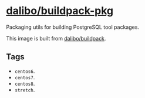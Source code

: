 # [dalibo/buildpack-pkg](https://hub.docker.com/r/dalibo/buildpack-pkg)

Packaging utils for building PostgreSQL tool packages.

This image is built from
[dalibo/buildpack](https://hub.dalibo.com/r/dalibo/buildpack).


## Tags

- `centos6`.
- `centos7`.
- `centos8`.
- `stretch`.
